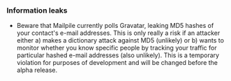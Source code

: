 ### Information leaks
* Beware that Mailpile currently polls Gravatar, leaking MD5 hashes of your contact's e-mail addresses. This is only really a risk if an attacker either a) makes a dictionary attack against MD5 (unlikely) or b) wants to monitor whether you know specific people by tracking your traffic for particular hashed e-mail addresses (also unlikely). This is a temporary violation for purposes of development and will be changed before the alpha release.